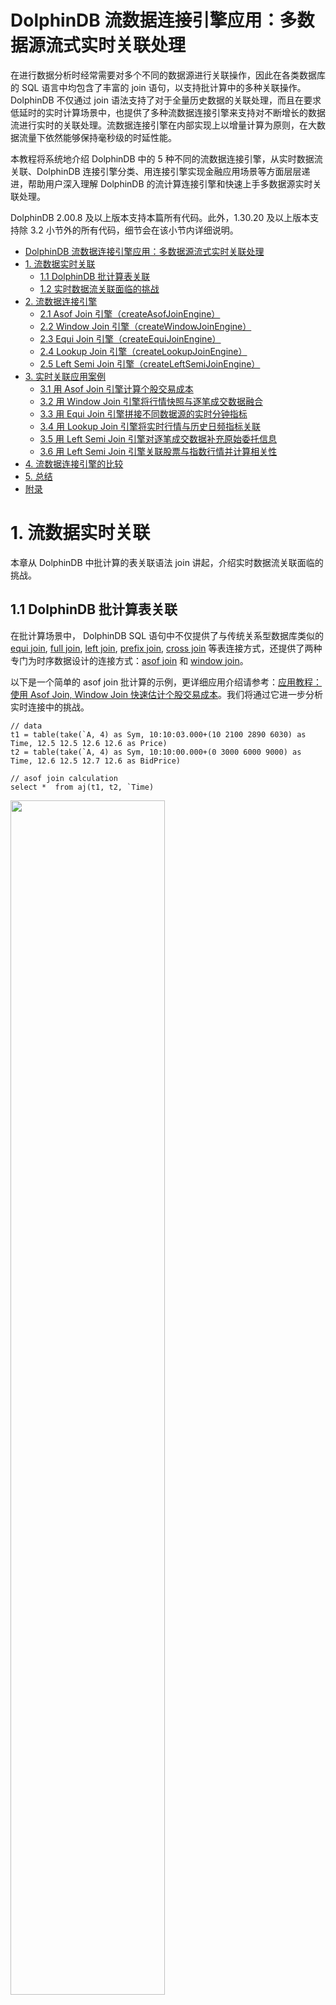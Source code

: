 # DolphinDB 流数据连接引擎应用：多数据源流式实时关联处理

在进行数据分析时经常需要对多个不同的数据源进行关联操作，因此在各类数据库的 SQL 语言中均包含了丰富的 join 语句，以支持批计算中的多种关联操作。 DolphinDB 不仅通过 join 语法支持了对于全量历史数据的关联处理，而且在要求低延时的实时计算场景中，也提供了多种流数据连接引擎来支持对不断增长的数据流进行实时的关联处理。流数据连接引擎在内部实现上以增量计算为原则，在大数据流量下依然能够保持毫秒级的时延性能。

本教程将系统地介绍 DolphinDB 中的 5 种不同的流数据连接引擎，从实时数据流关联、DolphinDB 连接引擎分类、用连接引擎实现金融应用场景等方面层层递进，帮助用户深入理解 DolphinDB 的流计算连接引擎和快速上手多数据源实时关联处理。

DolphinDB 2.00.8 及以上版本支持本篇所有代码。此外，1.30.20 及以上版本支持除 3.2 小节外的所有代码，细节会在该小节内详细说明。

- [DolphinDB 流数据连接引擎应用：多数据源流式实时关联处理](#dolphindb-流数据连接引擎应用多数据源流式实时关联处理)
- [1. 流数据实时关联](#1-流数据实时关联)
  - [1.1 DolphinDB 批计算表关联](#11-dolphindb-批计算表关联)
  - [1.2 实时数据流关联面临的挑战](#12-实时数据流关联面临的挑战)
- [2. 流数据连接引擎](#2-流数据连接引擎)
  - [2.1 Asof Join 引擎（createAsofJoinEngine）](#21-asof-join-引擎createasofjoinengine)
  - [2.2 Window Join 引擎（createWindowJoinEngine）](#22-window-join-引擎createwindowjoinengine)
  - [2.3 Equi Join 引擎（createEquiJoinEngine）](#23-equi-join-引擎createequijoinengine)
  - [2.4 Lookup Join 引擎（createLookupJoinEngine）](#24-lookup-join-引擎createlookupjoinengine)
  - [2.5 Left Semi Join 引擎（createLeftSemiJoinEngine）](#25-left-semi-join-引擎createleftsemijoinengine)
- [3. 实时关联应用案例](#3-实时关联应用案例)
  - [3.1 用 Asof Join 引擎计算个股交易成本](#31-用-asof-join-引擎计算个股交易成本)
  - [3.2 用 Window Join 引擎将行情快照与逐笔成交数据融合](#32-用-window-join-引擎将行情快照与逐笔成交数据融合)
  - [3.3 用 Equi Join 引擎拼接不同数据源的实时分钟指标](#33-用-equi-join-引擎拼接不同数据源的实时分钟指标)
  - [3.4 用 Lookup Join 引擎将实时行情与历史日频指标关联](#34-用-lookup-join-引擎将实时行情与历史日频指标关联)
  - [3.5 用 Left Semi Join 引擎对逐笔成交数据补充原始委托信息](#35-用-left-semi-join-引擎对逐笔成交数据补充原始委托信息)
  - [3.6 用 Left Semi Join 引擎关联股票与指数行情并计算相关性](#36-用-left-semi-join-引擎关联股票与指数行情并计算相关性)
- [4. 流数据连接引擎的比较](#4-流数据连接引擎的比较)
- [5. 总结](#5-总结)
- [附录](#附录)


# 1. 流数据实时关联

本章从 DolphinDB 中批计算的表关联语法 join 讲起，介绍实时数据流关联面临的挑战。

## 1.1 DolphinDB 批计算表关联

在批计算场景中， DolphinDB SQL 语句中不仅提供了与传统关系型数据库类似的 [equi join](https://www.dolphindb.cn/cn/help/SQLStatements/TableJoiners/equijoin.html), [full join](https://www.dolphindb.cn/cn/help/SQLStatements/TableJoiners/fulljoin.html), [left join](https://www.dolphindb.cn/cn/help/SQLStatements/TableJoiners/leftjoin.html), [prefix join](https://www.dolphindb.cn/cn/help/SQLStatements/TableJoiners/prefixjoin.html), [cross join](https://www.dolphindb.cn/cn/help/SQLStatements/TableJoiners/crossjoin.html) 等表连接方式，还提供了两种专门为时序数据设计的连接方式：[asof join](https://www.dolphindb.cn/cn/help/SQLStatements/TableJoiners/asofjoin.html) 和 [window join](https://www.dolphindb.cn/cn/help/SQLStatements/TableJoiners/windowjoin.html)。

以下是一个简单的 asof join 批计算的示例，更详细应用介绍请参考：[应用教程：使用 Asof Join, Window Join 快速估计个股交易成本](https://ask.dolphindb.net/article/9)。我们将通过它进一步分析实时连接中的挑战。

```
// data
t1 = table(take(`A, 4) as Sym, 10:10:03.000+(10 2100 2890 6030) as Time, 12.5 12.5 12.6 12.6 as Price)
t2 = table(take(`A, 4) as Sym, 10:10:00.000+(0 3000 6000 9000) as Time, 12.6 12.5 12.7 12.6 as BidPrice)

// asof join calculation
select *  from aj(t1, t2, `Time)
```

<img src="./images/streaming-real-time-correlation-processing/1_1.png" width=70%>

asof join 能够关联距离当前时刻最近的数据。指定连接列为 Time 字段后，如上图所示，t1 表的每行记录总是关联 t2 表中 Time 值小于它的 Time 值的那一行 t2 记录。关联后的结果如下：

<img src="./images/streaming-real-time-correlation-processing/1_2.png" width=50%>

## 1.2 实时数据流关联面临的挑战

批计算的关联操作，作为计算输入的 t1 表和 t2 表的数据是有界的，关联操作作用在全量输入数据上，计算结果一次性全量输出。现在考虑一下实时关联的场景，首先在输入上，t1, t2 的记录数会不断增长，表现为数据无界且无法预知下一条记录何时到来，比如股票市场中的交易数据、行情快照数据，而对于关联结果，我们会希望在每一条输入到来后尽快且尽可能正确地输出结果记录，这时计算是不断增量进行的。

那么，对于流式的实时关联场景，我们需要解决以下两个问题：

- 何时触发计算并输出：以上面的 asof join 为例，数据流 t1 中第一条记录（Time 值为10:10:03:010）到达系统时，假设 t2 数据流中也有一条记录（Time 为10:10:00.000），此时实时计算模块是决定关联目前 t2 中最近的一条记录并输出，还是等待某个触发条件再关联输出，这是技术实现上要解决的问题。
- 如何管理内存：为了能够正确地关联到两个数据流，实时计算模块需要缓存历史的数据流，而输入是源源不断的，则需要历史数据的清理机制。

# 2. 流数据连接引擎

DolphinDB 提供了 [createAsofJoinEngine](https://www.dolphindb.cn/cn/help/FunctionsandCommands/FunctionReferences/c/createAsofJoinEngine.html), [createWindowJoinEngine](https://www.dolphindb.cn/cn/help/FunctionsandCommands/FunctionReferences/c/createWindowJoinEngine.html), [createEquiJoinEngine](https://www.dolphindb.cn/cn/help/FunctionsandCommands/FunctionReferences/c/createEquiJoinEngine.html), [createLeftSemiJoinEngine](https://www.dolphindb.cn/cn/help/FunctionsandCommands/FunctionReferences/c/createLeftSemiJoinEngine.html), [createLookupJoinEngine](https://www.dolphindb.cn/cn/help/FunctionsandCommands/FunctionReferences/c/createLookupJoinEngine.html) 等 5 种不同的流计算连接引擎函数，不同连接引擎的关联规则基本上与批计算中相应的 join 类似，差异将在后续小节中详细说明。本章首先概述 DolphinDB 流计算引擎，之后依次介绍各个引擎的原理和效果。

流计算连接引擎是 DolphinDB 中对数据流进行实时关联的计算模块，可以理解为一个设置了关联规则的计算黑盒，输入为2条数据流，输出为1条数据流，引擎内部会自动维护计算状态。

<img src="./images/streaming-real-time-correlation-processing/2_1.png" width=60%>

以下代码是 1.1 小节中的 asof join SQL 的流计算实现的脚本，首先创建 2 个流数据表作为输入、1 个流数据表作为输出，然后通过函数 createAsofJoinEngine 创建流计算引擎，之后通过函数 subscribeTable 分别订阅 2 个流数据表并将数据实时注入流计算引擎的左、右表。之后当数据不断写入两个流数据表时，输出结果表 output 中的记录数会相应地增加。流数据订阅功能更详细的介绍见 [流数据订阅](https://gitee.com/dolphindb/Tutorials_CN/blob/master/streaming_tutorial.md#22_流数据订阅) 。



```
// create table
share streamTable(1:0, `Sym`Time`Price, [SYMBOL, TIME, DOUBLE]) as trade
share streamTable(1:0, `Sym`Time`BidPrice, [SYMBOL, TIME, DOUBLE]) as snapshot
share table(1:0, `Time`Sym`Price`t2_Time`BidPrice, [TIME, SYMBOL, DOUBLE, TIME, DOUBLE]) as output

// create engine
ajEngine = createAsofJoinEngine(name="asofJoin", leftTable=trade, rightTable=snapshot, outputTable=output, metrics=<[Price, snapshot.Time, BidPrice]>, matchingColumn=`Sym, timeColumn=`Time, useSystemTime=false, delayedTime=1000)

// subscribe topic
subscribeTable(tableName="trade", actionName="joinLeft", offset=0, handler=getLeftStream(ajEngine), msgAsTable=true)
subscribeTable(tableName="snapshot", actionName="joinRight", offset=0, handler=getRightStream(ajEngine), msgAsTable=true)
```

以下代码构造输入数据并写入 2 个流数据表，查看结果表 output 将看到引擎计算的结果。 



```
// generate data
t1 = table(take(`A, 4) as Sym, 10:10:03.000+(10 2100 2890 6030) as Time, 12.5 12.5 12.6 12.6 as Price)
t2 = table(take(`A, 4) as Sym, 10:10:00.000+(0 3000 6000 9000) as Time, 12.6 12.5 12.7 12.6 as BidPrice)
// input data
snapshot.append!(t2)
trade.append!(t1)
```

流计算连接引擎通过内置实现和简单的参数接口来解决上一章提到的实时数据流关联的问题。对于内存管理，每个引擎都提供了 garbageSize 参数来清理不再需要的历史数据。对于触发计算的机制，不同的引擎会稍有不同，可以大致分为以下几类：

1. 若关联计算依赖数据的时间顺序，则处理的方式有：
   1. 以数据注入引擎时的系统时间为时序标准
   2. 以数据中的时间列为时序标准，这种情况下因为无法预知后续将到达的数据的时间戳，则时序判断以最新的时间戳为依据，认为时间戳早于它的全部数据都已经到齐，同时辅以超时强制触发的规则
2. 关联计算不依赖数据的时间顺序，则处理的方式有：
   1. 在数据注入引擎时立即计算输出
   2. 等待到匹配数据后才计算输出，同时辅以超时强制触发的规则

关联规则和触发规则最终决定了引擎的计算结果，下面我们详细介绍每一个连接引擎的原理和关联效果。

## 2.1 Asof Join 引擎（createAsofJoinEngine）

Asof Join 引擎的连接机制类似于 SQL 中的 asof join，按连接列分组，在每个分组内按时间邻近度关联左右表。引擎默认左右表是有序的，在连接列分组内，对于左表的每一条记录，当引擎判断邻近的时刻到来后，在右表缓存中选取在该条左表记录的时刻之前且最接近的一条记录，不论是否找到，引擎都将输出一条结果。

Asof join 引擎在创建时通过参数 useSystemTime 指定以下两种规则中的一种，用于判断临近时刻是否到来：

- 规则一：以数据注入引擎时的系统时间为时序标准，则每一条左表记录注入引擎时立刻关联并输出；
- 规则二：以数据中的时间列为时序标准，当右表数据的最新时刻大于左表数据的时刻时触发关联并输出。

在规则二的基础上，还可以通过参数 delayedTime 设置超时强制触发规则。

下图展示在一个分组中，以非系统时间触发输出的 Asof Join 引擎效果（未设置超时强制触发），触发输出的时刻由右表到来新数据决定。后文 3.1 小节将介绍一个 Asof Join 引擎的实际应用场景：[计算个股交易成本](#31-用-asof-join-引擎计算个股交易成本)。

<img src="./images/streaming-real-time-correlation-processing/2_2.png" width=60%>

## 2.2 Window Join 引擎（createWindowJoinEngine）

Window Join 引擎的连接机制类似于 SQL 中的 window join，上一小节的 Asof Join 引擎可以看做是Window Join 引擎的一个特例。按连接列分组，在每个分组内按时间邻近关联右表一个时间窗口内的数据，这个窗口由左表的每一条记录的时刻和创建引擎时指定的窗口（参数 window）决定。引擎默认左右表是有序的，在连接列分组内，对于左表中的每一条记录，当引擎判断窗口结束的时刻到来后，会在右表缓存中选取由左表的时刻确定的窗口范围内的记录，可能会找到 0 至多条记录，引擎将输出一条结果，这条结果由多条右表记录聚合为一条后与左表拼接而成。

Window Join 引擎在创建时通过参数 useSystemTime 指定以下两种规则中的一种，用于判断临近时刻是否到来：

- 规则一：以数据注入引擎时的系统时间为时序标准，则系统时间达到窗口下边界时立刻关联并输出；
- 规则二：以数据中的时间列为时序标准，当右表数据的最新时刻大于窗口下边界时触发关联并输出。

在规则二的基础上，还可以通过参数 maxDelayedTime 设置超时强制触发规则。

下图展示在一个分组中，以非系统时间触发输出的普通窗口（参数 window=-1:2 ）连接的效果，由每一条左表记录基于其时间戳往前 1 个时间刻度、往后2个时间刻度划定窗口的上下边界，输出由大于窗口下边界的第一条右表记录触发，窗口计算不包含这条触发记录。

<img src="./images/streaming-real-time-correlation-processing/2_3.png" width=60%>

下图展示在一个分组中，以非系统时间触发输出的特殊窗口（参数 window=0:0 ）连接的效果，窗口范围由相邻两条左表记录划定，输出由等于或大于左表时间戳的第一条右表记录触发，窗口计算不包含这条触发记录。后文 3.2 小节将介绍一个基于特殊窗口的窗口关联引擎的实际应用场景：[对行情快照融合逐笔成交数据](#32-用-window-join-引擎将行情快照与逐笔成交数据融合)。

<img src="./images/streaming-real-time-correlation-processing/2_4.png" width=60%>

## 2.3 Equi Join 引擎（createEquiJoinEngine）

Equi Join 引擎的连接机制类似于 SQL 中的 equi join，按连接列和时间列等值关联左右表，对于左表（或右表）中的每一条记录，当它成功匹配上右表（或左表）中连接列一致的一条记录时，引擎将输出一条结果。

与SQL 中的 equi join 不同的是，因为引擎内部并不缓存所有历史数据，所以可能出现左表（或右表）中的某条记录到来后无法关联到已经从引擎缓存中清除的历史右表（或左表）记录，进而不会输出结果。这是由Equi Join 引擎的设计初衷和内部实现决定的，该引擎是为以连接列和时间列为键值的输入数据设计的，比如每支股票在每分钟有一条记录。

下图展示字段结构为（连接列，时间列，指标）的输入数据注入等值关联引擎的效果。后文 3.3 小节将介绍一个等值关联引擎的实际应用场景：[拼接不同数据源的实时分钟指标](#33-用-equi-join-引擎拼接不同数据源的实时分钟指标)。

<img src="./images/streaming-real-time-correlation-processing/2_5.png" width=60%>

建议按推荐场景使用Equi Join 引擎，即对连接列和时间列唯一的数据使用本引擎。若非推荐场景，为了理解输出效果，可以参考如下设计原理：Equi Join 引擎内部分别为左右表数据维护两个以连接列和时间列作为键值的键值表作为缓存，并对每条记录标识是否关联过。下面以左表为例介绍，右表同理。当一条左表记录注入引擎，则到查找右表缓存， 若能成功匹配则输出一条结果，并在右表缓存中标识对应记录为已关联，这时左表缓存中不会保存这条立刻关联输出的左表记录（此原理会导致上图中后续的灰色数据(A,t1,4)无法匹配而不输出），若未能匹配成功，则将该条左表记录加入左表缓存，并标识为未关联。

需要注意，对于缓存中的已关联、未关联的数据，Equi Join 引擎都会进行过期清理，清理原理可参考用户手册 [createEquiJoinEngine](https://www.dolphindb.cn/cn/help/FunctionsandCommands/FunctionReferences/c/createEquiJoinEngine.html)。若遵循推荐场景使用此引擎，但是引擎输出结果与 SQL equi join 结果仍不完全一致，则是设置的清理规则导致的差异。

## 2.4 Lookup Join 引擎（createLookupJoinEngine）

Lookup Join 引擎的连接机制类似于 SQL 中的 left join，按连接列等值关联左右表，左表中的每一条记录注入引擎时便立刻关联当前时刻的右表，不论是否在右表中匹配到连接列一致的记录，引擎都会立刻输出一条结果，若未能匹配上则结果中右表相关的字段为空。

与 SQL 中的 left join 不同的是，引擎在内部缓存右表的记录时，对于相同连接列的数据总是只保留最新一条，因此对于左表的每一条记录至多只会匹配一条右表记录并输出一次。引擎的右表可以是数据流或者数据集。对于数据流，引擎通过数据流不断地注入引擎来更新内部的右表缓存；对于数据集，引擎通过对数据集的定时查询来更新内部的右表缓存。

下图展示字段结构为（连接列，指标）的输入数据，注入右表保留最新一条记录的 Lookup Join 引擎的效果，左表数据总是在达到后立刻输出。后文 3.4 小节将介绍一个 Lookup Join 引擎的实际应用场景：[对实时行情关联历史日频指标](#34-用-lookup-join-引擎将实时行情与历史日频指标关联)。

<img src="./images/streaming-real-time-correlation-processing/2_6.png" width=60%>

## 2.5 Left Semi Join 引擎（createLeftSemiJoinEngine）

Left Semi Join 引擎的连接机制类似于 SQL 中的 equi join ，按连接列等值关联左右表，对于左表中的每一条记录，当它成功匹配上右表中连接列一致的一条记录时，引擎将输出一条结果。未成功匹配的左表的记录将一直由引擎缓存，等待与右表中更新的记录匹配。

与SQL 中的 equi join 不同的是，引擎在内部缓存右表的记录时，对于相同连接列的数据总是只保留第一条或者最新一条，因此对于左表的每一条记录至多只会匹配一条右表记录并输出一次。

下图展示字段结构为（连接列，指标）的输入数据，注入右表保留最新一条记录的Left Semi Join 引擎的效果，左表数据总是等到匹配成功才输出。后文3.5、3.6小节将分别介绍两个Left Semi Join 引擎的实际应用场景：一是[对逐笔成交数据补充原始委托信息](#35-用-left-semi-join-引擎对逐笔成交数据补充原始委托信息)，二是[关联股票和指数行情并计算相关性](#36-用-left-semi-join-引擎关联股票与指数行情并计算相关性)。

<img src="./images/streaming-real-time-correlation-processing/2_7.png" width=60%>

# 3. 实时关联应用案例

DolphinDB 中流计算连接引擎是结合各类实际业务场景而设计的，本章将从 6 个实际应用案例出发介绍各个连接引擎适用的具体场景。为了便于解释关联效果，下文案例中均以少量的模拟数据依次注入右表、左表来模拟数据流输入。

流计算脚本开发和调试过程中推荐使用 [getStreamingStat](https://www.dolphindb.cn/cn/help/FunctionsandCommands/FunctionReferences/g/getStreamingStat.html) 函数监控流订阅的状态，[getStreamEngineStat ](https://www.dolphindb.cn/cn/help/FunctionsandCommands/FunctionReferences/g/getStreamEngineStat.html)函数监控流数据引擎的状态。此外，文末[附录](#附录)中提供了清理流数据环境的通用脚本，用于一键清理所有的流数据表、取消所有的订阅、释放所有的流引擎。

## 3.1 用 Asof Join 引擎计算个股交易成本

因为逐笔成交数据和报价数据的发生时间不可能完全一致而不能使用常用的等值连接，往往需要以成交时间为基准找到交易发生前的最近一次报价数据，因此需要以邻近匹配的方式关联两个数据流。

这个场景的特征是，每条成交记录匹配一条时刻早于自己的报价记录，输出与原始的每一条成交记录一一对应。以下脚本用 Asof Join 引擎来实现此场景：

```
// create table
share streamTable(1:0, `Sym`TradeTime`TradePrice, [SYMBOL, TIME, DOUBLE]) as trades
share streamTable(1:0, `Sym`Time`Bid1Price`Ask1Price, [SYMBOL, TIME, DOUBLE, DOUBLE]) as snapshot
share streamTable(1:0, `TradeTime`Sym`TradePrice`TradeCost`SnapshotTime, [TIME, SYMBOL, DOUBLE, DOUBLE, TIME]) as output

// create engine
ajEngine = createAsofJoinEngine(name="asofJoin", leftTable=trades, rightTable=snapshot, outputTable=output, metrics=<[TradePrice, abs(TradePrice-(Bid1Price+Ask1Price)/2), snapshot.Time]>, matchingColumn=`Sym, timeColumn=`TradeTime`Time, useSystemTime=false, delayedTime=1000)

// subscribe topic
subscribeTable(tableName="trades", actionName="appendLeftStream", handler=getLeftStream(ajEngine), msgAsTable=true, offset=-1, hash=0)
subscribeTable(tableName="snapshot", actionName="appendRightStream", handler=getRightStream(ajEngine), msgAsTable=true, offset=-1, hash=1)
```

- 逐笔成交数据 trades 注入引擎的左表，报价数据 snapshot 注入引擎的右表。
- 引擎参数 useSystemTime=false 表示通过数据中的时间列（左表为 TradeTime 字段，右表为 Time 字段）来判断左右表中记录的时序关系。
- 引擎参数 delayedTime 是对默认触发机制的补充，以超时强制触发的方式保证左表及时匹配并输出。若未设置 delayTime 是默认触发机制，对于任意一条左表记录，它必须等到右表出现一条时间戳大于它的记录才输出。但考虑到实际的应用场景中，某条右表记录可能迟迟未能到达或者始终不可能出现一条大于某些左表数据的右表记录，同时期望左表中每条记录都能匹配并输出，那么建议设置 dalayTime ，在这种情况下将以左表出现更新的数据或者系统时间超时来强制触发计算。
- 引擎参数 metrics 中 snapshot.Time 表示取右表 snapshot 中的 Time 字段，因为左表 trades 中也具有 Time 字段，若不加前缀、直接写 Time，则默认取左表的 Time 字段。
- 上例中创建引擎时未显式指定 garbageSize ，则使用默认值，garbageSize 不论大小均不改变计算结果，只影响引擎的内存占用。

构造数据写入作为原始输入的 2 个流数据表，先写入右表，再写入左表：



```
// generate data: trade
t1 = table(`A`A`B`A`B`B as Sym, 10:00:02.000+(1..6)*700 as TradeTime,  (3.4 3.5 7.7 3.5 7.5 7.6) as TradePrice)
// generate data: snapshot
t2 = table(`A`B`A`B as Sym, 10:00:00.000+(3 3 6 6)*1000 as Time, (3.5 7.6 3.5 7.6) as Bid1Price, (3.5 7.6 3.6 7.6) as Ask1Price)
// input data
snapshot.append!(t2)
trades.append!(t1)
```

输入数据与关联关系如下：

<img src="./images/streaming-real-time-correlation-processing/3_1.png" width=70%>

关联得到的结果表 output 如下，左表中全部 7 条数据都有对应的输出。本例中，在创建引擎时指定了 delayTime 参数，因此对于分组 B ，即使右表 snapshot 中没有比 10:00:06.200 更大的时间戳， 右表 trades 中最后一条数据(B,10:00:06.200, 7.6) 仍然能够在注入引擎 2s 后强制输出。

<img src="./images/streaming-real-time-correlation-processing/3_2.png" width=50%>

## 3.2 用 Window Join 引擎将行情快照与逐笔成交数据融合

行情快照和逐笔成交数据包含着不同的信息，很多高频因子的计算同时依赖行情快照和成交数据，本例在行情快照数据的基础上融合前后两个快照之间的逐笔成交数据，融合后的数据可以更方便地作为后续复杂因子的计算的输入。

这个场景的特征是，每条行情快照记录匹配一个时间窗口内的全部逐笔成交记录的聚合值，这个时间窗口的上下界由两条行情快照数据的时刻决定，输出与原始的每一条行情快照记录一一对应。对于一个窗口中的逐笔成交记录，既需要计算交易量总和这样的聚合值，也希望以一个字段保留窗口内的全部逐笔成交明细。以下脚本用 Window Join 引擎的特殊窗口来实现此场景。

注意，1.30 版本的 DolphinDB 不支持 array vector 数据形式，以下脚本包含 array vector 功能，因此仅支持 2.00 版本。



```
// create table
share streamTable(1:0, `Sym`TradeTime`Side`TradeQty, [SYMBOL, TIME, INT, LONG]) as trades
share streamTable(1:0, `Sym`Time`Open`High`Low`Close, [SYMBOL, TIME, DOUBLE, DOUBLE, DOUBLE, DOUBLE]) as snapshot
share streamTable(1:0, `Time`Sym`Open`High`Low`Close`BuyQty`SellQty`TradeQtyList`TradeTimeList, [TIME, SYMBOL, DOUBLE, DOUBLE, DOUBLE, DOUBLE, LONG, LONG, LONG[], TIME[]]) as output

// create engine
wjMetrics = <[Open, High, Low, Close, sum(iif(Side==1, TradeQty, 0)), sum(iif(Side==2, TradeQty, 0)), TradeQty, TradeTime]>
fillArray = [00:00:00.000, "", 0, 0, 0, 0, 0, 0, [[]], [[]]]
wjEngine = createWindowJoinEngine(name="windowJoin", leftTable=snapshot, rightTable=trades, outputTable=output, window=0:0, metrics=wjMetrics, matchingColumn=`Sym, timeColumn=`Time`TradeTime, useSystemTime=false, nullFill=fillArray)

// subscribe topic
subscribeTable(tableName="snapshot", actionName="appendLeftStream", handler=getLeftStream(wjEngine), msgAsTable=true, offset=-1, hash=0)
subscribeTable(tableName="trades", actionName="appendRightStream", handler=getRightStream(wjEngine), msgAsTable=true, offset=-1, hash=1)
```

- 行情快照数据 snapshot 注入引擎的左表，逐笔成交数据 trades 注入引擎的左表。
- 引擎参数 useSystemTime=false 表示通过数据中的时间列（左表为 Time 字段，右表为 TradeTime 字段）来判断左右表中记录的时序关系。
- 引擎参数 window=0:0 表示右表 trades 的计算窗口将由左表 snapshot 当前和其上一条数据的时间戳划定。
- 引擎参数 metrics 表示计算指标，如 Open 表示取左表 snapshot 中 Open 字段，sum(iif(Side==1, TradeQty, 0)) 表示对右表 trades 在窗口内的数据做聚合计算。注意，TradeQty 是右表 trades 中的字段，且此处对 TradeQty 没有使用聚合函数，则表示对右表 trades 在窗口内的全部 TradeQty 值保留明细，对应的输出为一个数据类型为 array vector 的字段。
- 引擎参数 nullFill 为可选参数，表示如何填充输出表中的空值，本例中结合实际场景，对于表示价格的字段如 Open 等都指定将空值填充为0。注意，nullFill 为元组，必须和输出表列字段等长且类型一一对应。

构造数据写入作为原始输入的 2 个流数据表，先写入右表，再写入左表：



```
// generate data: snapshot
t1 = table(`A`B`A`B`A`B as Sym, 10:00:00.000+(3 3 6 6 9 9)*1000 as Time, (NULL NULL 3.5 7.6 3.5 7.6) as Open, (3.5 7.6 3.6 7.6 3.6 7.6) as High, (3.5 7.6 3.5 7.6 3.4 7.5) as Low, (3.5 7.6 3.5 7.6 3.6 7.5) as Close)
// generate data: trade
t2 = table(`A`A`B`A`B`B`A`B`A`A as Sym, 10:00:02.000+(1..10)*700 as TradeTime,  (1 2 1 1 1 1 2 1 2 2) as Side, (1..10) * 10 as TradeQty)
// input data
trades.append!(t2)
snapshot.append!(t1)
```

输入数据与关联关系如下：

<img src="./images/streaming-real-time-correlation-processing/3_3.png" width=80%>

关联得到的结果表 output 如下，其中最后两列为 array vector 类型数据，记录了窗口中全部成交记录的 TradeQty 字段明细、TradeTime 字段明细。

注意，输出表比左表 snapshot 少一条数据，即左表 sanpshot 中分组 B 内时间戳为 10:00:09.000 的数据没有输出，这是因为右表 trades 中分组 B 内没有等于或大于 10:00:09.000 的数据来关闭窗口。在实际生产中，当接入实时数据时，若需要左表 snapshot 一旦达到引擎便立即输出，则建议选择 useSystemTime=true，即用系统时间作为时间戳，这时，对于任意一条左表记录，右表窗口是从前一条左表记录到达到本条记录到达之间进入引擎的全部右表数据。

<img src="./images/streaming-real-time-correlation-processing/3_4.png" width=70%>

## 3.3 用 Equi Join 引擎拼接不同数据源的实时分钟指标

在量化金融的实盘中往往会对原始的行情快照、逐笔成交等进行降采样形成分钟指标，以作为输入提供给进一步的交易策略，这时则需要将多个不同数据源计算出的指标关联到同一张表中。本例将对快照和成交数据分别做实时的 1 分钟聚合，并将快照指标和成交指标关联后输出到同一张宽表中。

这个场景的特征是，每支股票的行情快照分钟指标在每一分钟只有一条记录，逐笔成交分钟指标同样有这样的唯一性，并且在某一分钟的输出上，期望总是在两类指标都计算完成后再将关联输出。以下脚本用 Equi Join 引擎来实现此场景。



```
// create table
share streamTable(1:0, `Sym`TradeTime`Side`TradeQty, [SYMBOL, TIME, INT, LONG]) as trades
share streamTable(1:0, `UpdateTime`Sym`BuyTradeQty`SellTradeQty, [TIME, SYMBOL, LONG, LONG]) as tradesMin
share streamTable(1:0, `Sym`Time`Bid1Price`Bid1Qty, [SYMBOL, TIME, DOUBLE, LONG]) as snapshot
share streamTable(1:0, `UpdateTime`Sym`AvgBid1Amt, [TIME, SYMBOL, DOUBLE]) as snapshotMin
share streamTable(1:0, `UpdateTime`Sym`AvgBid1Amt`BuyTradeQty`SellTradeQty, [TIME, SYMBOL, DOUBLE, LONG, LONG]) as output

// create engine: 
eqJoinEngine = createEquiJoinEngine(name="EquiJoin", leftTable=tradesMin, rightTable=snapshotMin, outputTable=output, metrics=<[AvgBid1Amt, BuyTradeQty, SellTradeQty]>, matchingColumn=`Sym, timeColumn=`UpdateTime)
// create engine: 
tsEngine1 = createTimeSeriesEngine(name="tradesAggr", windowSize=60000, step=60000, metrics=<[sum(iif(Side==1, 0, TradeQty)), sum(iif(Side==2, 0, TradeQty))]>, dummyTable=trades, outputTable=getLeftStream(eqJoinEngine), timeColumn=`TradeTime, keyColumn=`Sym, useSystemTime=false, fill=(0, 0))
// create engine: 
tsEngine2 = createTimeSeriesEngine(name="snapshotAggr", windowSize=60000, step=60000, metrics=<[avg(iif(Bid1Price!=NULL, Bid1Price*Bid1Qty, 0))]>, dummyTable=snapshot, outputTable=getRightStream(eqJoinEngine), timeColumn=`Time, keyColumn=`Sym, useSystemTime=false, fill=(0.0))

// subscribe topic
subscribeTable(tableName="trades", actionName="minAggr", handler=tsEngine1, msgAsTable=true, offset=-1, hash=1)
subscribeTable(tableName="snapshot", actionName="minAggr", handler=tsEngine2, msgAsTable=true, offset=-1, hash=2) 
```

- 首先用两个独立的时序聚合引擎（[createTimeSeriesEngine](https://www.dolphindb.cn/cn/help/FunctionsandCommands/FunctionReferences/c/createTimeSeriesEngine.html)）对原始的快照和成交数据流按数据中的时间戳做实时聚合、输出每一分钟的指标，之后通过引擎级联的方式，将两个时序聚合引擎的输出分别作为左右表注入连接引擎。引擎级联更详细的介绍见 [流数据教程：4.1 流水线处理](https://gitee.com/dolphindb/Tutorials_CN/blob/master/streaming_tutorial.md#41_流水线处理) 。
- Equi Join 引擎对左、右表的处理是完全相同的，即上例中在 createEquiJoinEngine 时交换左右表不会影响关联结果。

构造数据写入作为原始输入的 2 个流数据表，先写入右表，再写入左表：



```
// generate data: snapshot
t1 = table(`A`B`A`B`A`B as Sym, 10:00:52.000+(3 3 6 6 9 9)*1000 as Time, (3.5 7.6 3.6 7.6 3.6 7.6) as Bid1Price, (1000 2000 500 1500 400 1800) as Bid1Qty)
// generate data: trade
t2 = table(`A`A`B`A`B`B`A`B`B`A as Sym, 10:00:54.000+(1..10)*700 as TradeTime,  (1 2 1 1 1 1 2 1 2 2) as Side, (1..10) * 10 as TradeQty)
// input
trades.append!(t2)
snapshot.append!(t1)
```

关联得到的结果表 output 如下：

<img src="./images/streaming-real-time-correlation-processing/3_5.png" width=50%>

## 3.4 用 Lookup Join 引擎将实时行情与历史日频指标关联

在当日的实时计算中可能会需要依赖历史指标，本例在行情快照的基础上，通过股票代码关联该股票在昨日的日频指标。

这个场景的特征是，每条快照记录到达后要求立刻关联输出，如果日频数据里没有对应的股票，输出结果对应的字段为空，输出与原始输入中的每一条行情快照记录一一对应。同时，日频指标并非实时数据，而是一个以较低频率更新的有主键的离线数据集。以下脚本用 Lookup Join 引擎来实现此场景。



```
// create table
share streamTable(1:0, `Sym`Time`Open`High`Low`Close, [SYMBOL, TIME, DOUBLE, DOUBLE, DOUBLE, DOUBLE]) as snapshot
historicalData = table(`A`B as Sym, (0.8 0.2) as PreWeight, (3.1 7.6) as PreClose)
share table(1:0, `Sym`Time`Open`High`Low`Close`PreWeight`PreClose, [SYMBOL, TIME, DOUBLE, DOUBLE, DOUBLE, DOUBLE, DOUBLE, DOUBLE]) as output

// create engine
lookupJoinEngine = createLookupJoinEngine(name="lookupJoin", leftTable=snapshot, rightTable=historicalData, outputTable=output, metrics=<[Time, Open, High, Low, Close, PreWeight, PreClose]>, matchingColumn=`Sym, checkTimes=10s)

// subscribe topic
subscribeTable(tableName="snapshot", actionName="appendLeftStream", handler=getLeftStream(lookupJoinEngine), msgAsTable=true, offset=-1)
```

- 订阅流数据表 snapshot 注入引擎的左表。引擎右表为普通内存表 historicalData ，它不能且不需要进行订阅。
- 引擎会在内部维护一个最新的右表，在创建引擎时会查询右表 historicalData 并缓存在引擎内部。参数 checkTimes=10s 表示之后的每 10s 引擎会再次查询右表 historicalData 并更新一次内部的缓存。

构造数据写入作为引擎左表输入的流数据表 snapshot：



```
// generate data: snapshot
t1 = table(`A`B`A`B`A`B as Sym, 10:00:00.000+(3 3 6 6 9 9)*1000 as Time, (3.5 7.6 3.5 7.6 3.5 7.6) as Open, (3.5 7.6 3.6 7.6 3.6 7.6) as High, (3.5 7.6 3.5 7.6 3.4 7.5) as Low, (3.5 7.6 3.5 7.6 3.6 7.5) as Close)
snapshot.append!(t1)
```

输入数据与关联关系如下：

<img src="./images/streaming-real-time-correlation-processing/3_6.png" width=80%>

结果在左表数据到达引擎时立刻输出，关联得到的结果表 output 如下：

<img src="./images/streaming-real-time-correlation-processing/3_7.png" width=60%>

## 3.5 用 Left Semi Join 引擎对逐笔成交数据补充原始委托信息

逐笔成交数据中包含买卖双方的原始委托订单号，本例通过股票代码和订单号去关联逐笔委托数据，以达到在成交数据的基础上丰富其原始委托信息的目的。

这个场景的特征是，对于每条逐笔成交都应该找到对应的委托单，输出与原始输入中的逐笔成交记录一一对应。在找到对应的委托单前，该条逐笔成交记录暂时不输出。 

以下脚本用两个 Left Semi Join 引擎级联的方式，对成交表 trades 中的卖方委托单、买方委托单依次进行了关联。多个引擎之间采用了引擎级联的方式处理，引擎级联更详细的介绍见 [流数据教程：4.1 流水线处理](https://gitee.com/dolphindb/Tutorials_CN/blob/master/streaming_tutorial.md#41_流水线处理) 。



```
// create table
share streamTable(1:0, `Sym`BuyNo`SellNo`TradePrice`TradeQty`TradeTime, [SYMBOL, LONG, LONG, DOUBLE, LONG, TIME]) as trades
share streamTable(1:0, `Sym`OrderNo`Side`OrderQty`OrderPrice`OrderTime, [SYMBOL, LONG, INT, LONG, DOUBLE, TIME]) as orders
share streamTable(1:0, `Sym`SellNo`BuyNo`TradePrice`TradeQty`TradeTime`BuyOrderQty`BuyOrderPrice`BuyOrderTime, [SYMBOL, LONG, LONG, DOUBLE, LONG, TIME, LONG, DOUBLE, TIME]) as outputTemp
share streamTable(1:0, `Sym`BuyNo`SellNo`TradePrice`TradeQty`TradeTime`BuyOrderQty`BuyOrderPrice`BuyOrderTime`SellOrderQty`SellOrderPrice`SellOrderTime, [SYMBOL, LONG, LONG, DOUBLE, LONG, TIME, LONG, DOUBLE, TIME, LONG, DOUBLE, TIME]) as output

// create engine: left join buy order
ljEngineBuy=createLeftSemiJoinEngine(name="leftJoinBuy", leftTable=outputTemp, rightTable=orders, outputTable=output,  metrics=<[SellNo, TradePrice, TradeQty, TradeTime, BuyOrderQty, BuyOrderPrice, BuyOrderTime, OrderQty, OrderPrice, OrderTime]>, matchingColumn=[`Sym`BuyNo, `Sym`OrderNo])

//  create engine: left join sell order 
ljEngineSell=createLeftSemiJoinEngine(name="leftJoinSell", leftTable=trades, rightTable=orders, outputTable=getLeftStream(ljEngineBuy),  metrics=<[BuyNo, TradePrice, TradeQty, TradeTime, OrderQty, OrderPrice, OrderTime]>, matchingColumn=[`Sym`SellNo, `Sym`OrderNo])

// subscribe topic
subscribeTable(tableName="trades", actionName="appendLeftStream", handler=getLeftStream(ljEngineSell), msgAsTable=true, offset=-1)
subscribeTable(tableName="orders", actionName="appendRightStreamForSell", handler=getRightStream(ljEngineSell), msgAsTable=true, offset=-1)
subscribeTable(tableName="orders", actionName="appendRightStreamForBuy", handler=getRightStream(ljEngineBuy), msgAsTable=true, offset=-1) 
```

- 数据流向：首先，将 trades 和 orders 分为作为左、右表注入引擎 leftJoinSell，此次以 trades 数据中的卖单号关联 oders 中的对应订单。之后，将上述引擎的输出作为左表直接注入引擎 leftJoinBuy ，该引擎的右表仍然设置为 orders，此次以 trades 数据中的买单号关联 oders 中的对应订单。
- 内存管理：上例中创建引擎时未显式指定 garbageSize ，则使用默认值，garbageSize 不论大小均不改变计算结果。注意，和其他连接引擎不同，该函数的 garbageSize 参数只用于清理左表的历史数据，右表的历史数据不进行回收，因此上述案例中两个引擎至少分别占用一个 orders 表大小的内存。

构造数据写入作为原始输入的 2 个流数据表：



```
// generate data: trade
t1 = table(`A`B`B`A as Sym, [2, 5, 5, 6] as BuyNo, [4, 1, 3, 4] as SellNo, [7.6, 3.5, 3.5, 7.6]as TradePrice, [10, 100, 20, 50]as TradeQty, 10:00:00.000+(400 500 500 600) as TradeTime)
// generate data: order
t2 = table(`B`A`B`A`B`A as Sym, 1..6 as OrderNo, [2, 1, 2, 2, 1, 1] as Side, [100, 10, 20, 100, 350, 50] as OrderQty, [7.6, 3.5, 7.6, 3.5, 7.6, 3.5] as OrderPrice, 10:00:00.000+(1..6)*100 as OrderTime)
// input data
orders.append!(t2)
trades.append!(t1)
```

输入数据与关联关系如下：

<img src="./images/streaming-real-time-correlation-processing/3_8.png" width=90%>

通过两个 Left Semi Join 引擎，上图中 trades 数据流中的每一条记录将分别和 orders 数据流中的两条记录关联，进而取得 orders 中的委托量、价、时间等字段，关联得到的结果表 output 如下：

<img src="./images/streaming-real-time-correlation-processing/3_9.png" width=80%>

## 3.6 用 Left Semi Join 引擎关联股票与指数行情并计算相关性

本例中我们实时计算股票和某个指数在过去一段时间内分钟收益率的相关性。输入使用已经降为分钟频率的股票数据和指数数据。

这个场景的特征是，两个数据流的时间戳频率一致，全部股票都需要关联同一支指数，输出与原始输入中的股票数据一一对应。 以下脚本用 Left Semi Join 引擎来实现此关联场景。



```
// create table
share streamTable(1:0, `Sym`Time`Close, [SYMBOL, TIME, DOUBLE]) as stockKline
share streamTable(1:0, `Sym`Time`Close, [SYMBOL, TIME, DOUBLE]) as indexKline
share streamTable(1:0, `Time`Sym`Close`Index1Close, [TIME, SYMBOL, DOUBLE, DOUBLE]) as stockKlineAddIndex1
share streamTable(1:0, `Sym`Time`Close`Index1Close`Index1Corr, [SYMBOL, TIME, DOUBLE, DOUBLE, DOUBLE]) as output

//  create engine: calculate correlation
rsEngine = createReactiveStateEngine(name="calCorr", dummyTable=stockKlineAddIndex1, outputTable=output, metrics=[<Time>, <Close>, <Index1Close>, <mcorr(ratios(Close)-1, ratios(Index1Close)-1, 3)>], keyColumn="Sym")

//  create engine: left join Index1
ljEngine1 = createLeftSemiJoinEngine(name="leftJoinIndex1", leftTable=stockKline, rightTable=indexKline, outputTable=getStreamEngine("calCorr"), metrics=<[Sym, Close, indexKline.Close]>, matchingColumn=`Time)

// subscribe topic
def appendIndex(engineName, indexName, msg){
	tmp = select * from msg where Sym = indexName
	getRightStream(getStreamEngine(engineName)).append!(tmp)
}
subscribeTable(tableName="indexKline", actionName="appendIndex1", handler=appendIndex{"leftJoinIndex1", "idx1"}, msgAsTable=true, offset=-1, hash=1)
subscribeTable(tableName="stockKline", actionName="appendStock", handler=getLeftStream(ljEngine1), msgAsTable=true, offset=-1, hash=0)

```

- 数据流向：首先，股票数据 stockKline 注入连接引擎 leftJoinIndex1 的左表，指数数据经过滤后注入该引擎的右表，这一步将股票与指数的分钟指标关联。之后，将上述连接引擎的输出直接注入响应式状态引擎（[createReactiveStateEngine](https://www.dolphindb.cn/cn/help/FunctionsandCommands/FunctionReferences/c/createReactiveStateEngine.html)），利用响应式状态引擎内置的 mccor 和 ratio 函数计算股票与指数的相关性指标。多个引擎之间采用了引擎级联的方式处理，引擎级联更详细的介绍见 [流数据教程：4.1 流水线处理](https://gitee.com/dolphindb/Tutorials_CN/blob/master/streaming_tutorial.md#41_流水线处理) 。响应式状态引擎教程见 [金融高频因子的流批统一计算：DolphinDB响应式状态引擎介绍](https://gitee.com/dolphindb/Tutorials_CN/blob/master/reactive_state_engine.md) 。
- 订阅指数数据 indexKline 时指定 hanlder 为自定义函数 appendIndex ，是指不断地收到 indexKline 数据后，首先过滤出指数数据中指数名为 idx1 的数据，然后再注入连接引擎的右表。

构造数据写入作为原始输入的 2 个流数据表：



```
// generate data: stock Kline
t1 = table(`A`B`A`B`A`B`A`B`A`B as Sym, 10:00:00.000+(0 0 1 1 2 2 3 3 4 4)*60000 as Time, (4.1 7.6 3.8 7.6 4.3 7.5 3.5 7.6 4.2 7.6) as Close)
// generate data: index Kline
t2 = table(`idx1`idx2`idx1`idx2`idx1`idx2`idx1`idx2`idx1`idx2 as Sym, 10:00:00.000+(0 0 1 1 2 2 3 3 4 4)*60000 as Time, (2.1 5 2.2 5 1.9 5 1.7 5 1.7 5) as Close)
// input data
indexKline.append!(t2)
stockKline.append!(t1)
```

输入数据与关联关系如下：

<img src="./images/streaming-real-time-correlation-processing/3_10.png" width=70%>

关联得到的结果表 output 如下，对于股票 A 、B 每分钟都会关联对应分钟的指数 idx1 。因为 mcorr 滑动窗口为3，所以前两分钟结算结果为空。

<img src="./images/streaming-real-time-correlation-processing/3_11.png" width=40%>

# 4. 流数据连接引擎的比较

| **连接引擎**       | **连接列**                | **关联机制**                                                 | **类似的 SQL join** | **结果表行数**                                               | **应用场景**                                                 |
| ------------------ | ------------------------- | ------------------------------------------------------------ | ------------------- | ------------------------------------------------------------ | ------------------------------------------------------------ |
| AsofJoinEngine     | matchingColumn            | 左表每到来一条记录，匹配右表连接列一致且时间戳最近的一条记录。 | asof join           | 小于或等于左表行数                                           | [计算个股交易成本](#31-用-asof-join-引擎计算个股交易成本) |
| WindowJoinEngine   | matchingColumn            | 左表每到来一条记录，匹配右表中连接列一致，且在由左表时间戳确定的窗口范围内的数据。 | window join         | 小于或等于左表行数                                           | [将行情快照和逐笔成交数据融合](#32-用-window-join-引擎将行情快照与逐笔成交数据融合) |
| EquiJoinEngine     | matchingColumn+timeColumn | 左（右）表每到来一条记录，匹配右（左）表连接列一致的最新的一条记录。 | equi join           | 等于左右表能完全等值匹配的行数（在左右表中的连接列均唯一的前提下） | [拼接不同数据源的实时分钟指标](#33-用-equi-join-引擎拼接不同数据源的实时分钟指标) |
| LookupJoinEngine   | matchingColumn            | 左表每到来一条记录，匹配右表连接列一致的最新的一条记录。     | left join           | 等于左表行数                                                 | [将实时行情与历史日频指标关联](#34-用-lookup-join-引擎将实时行情与历史日频指标关联) |
| LeftSemiJoinEngine | matchingColumn            | 对于左表的每一条记录，匹配右表连接列一致的第一条或最后一条记录。 | equi join           | 小于或等于左表行数                                           | [对逐笔成交数据补充原始委托信息](#35-用-left-semi-join-引擎对逐笔成交数据补充原始委托信息)、[关联股票和指数行情并计算相关性](#36-用-left-semi-join-引擎关联股票与指数行情并计算相关性)。 |

# 5. 总结

DolphinDB 提供了 5 个不同的流数据连接引擎，引擎均内置实现了高效的关联计算、实时触发规则和内存管理机制，开发人员通过简单的引擎参数配置便能够快速实现复杂的实时关联需求。本文重点介绍了各个连接引擎的原理、关联效果、实际应用案例，并在文末简要总结各个引擎的特点，旨在降低开发人员在实时数据流关联处理中的开发门槛。结合 DolphinDB 流数据框架中其他流计算引擎、流水线处理、并行计算等重要特性，开发人员可以将自己的业务场景实时化，通过提升速度掌握更及时的信息、挖掘更多的业务价值。

# 附录

- 流环境清理通用脚本：[clearStreamingEnv.dos](script/streaming-real-time-correlation-processing/clearStreamingEnv.dos)
